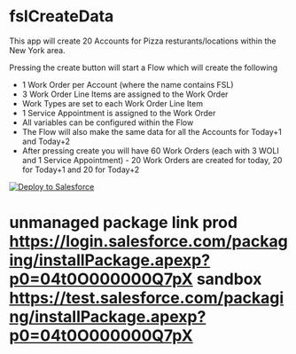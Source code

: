 # fslCreateData

This app will create 20 Accounts for Pizza resturants/locations within the New York area.

Pressing the create button will start a Flow which will create the following

* 1 Work Order per Account (where the name contains FSL)
* 3 Work Order Line Items are assigned to the Work Order
* Work Types are set to each Work Order Line Item
* 1 Service Appointment is assigned to the Work Order
* All variables can be configured within the Flow
* The Flow will also make the same data for all the Accounts for Today+1 and Today+2
* After pressing create you will have 60 Work Orders (each with 3 WOLI and 1 Service Appointment) - 20 Work Orders are created for today, 20 for Today+1 and 20 for Today+2

<a href="https://githubsfdeploy.herokuapp.com?owner=daviddarkins&repo=fslCreateData">
  <img alt="Deploy to Salesforce"
       src="https://raw.githubusercontent.com/afawcett/githubsfdeploy/master/deploy.png">
</a>

# unmanaged package link prod https://login.salesforce.com/packaging/installPackage.apexp?p0=04t0O000000Q7pX sandbox https://test.salesforce.com/packaging/installPackage.apexp?p0=04t0O000000Q7pX
